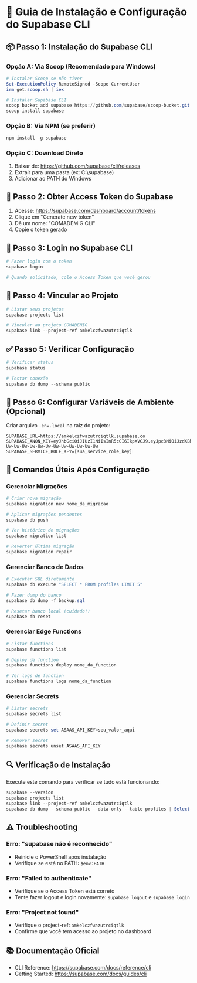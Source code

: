 # 🚀 Guia de Instalação e Configuração do Supabase CLI

## 📦 Passo 1: Instalação do Supabase CLI

### Opção A: Via Scoop (Recomendado para Windows)
```powershell
# Instalar Scoop se não tiver
Set-ExecutionPolicy RemoteSigned -Scope CurrentUser
irm get.scoop.sh | iex

# Instalar Supabase CLI
scoop bucket add supabase https://github.com/supabase/scoop-bucket.git
scoop install supabase
```

### Opção B: Via NPM (se preferir)
```powershell
npm install -g supabase
```

### Opção C: Download Direto
1. Baixar de: https://github.com/supabase/cli/releases
2. Extrair para uma pasta (ex: C:\supabase)
3. Adicionar ao PATH do Windows

## 🔑 Passo 2: Obter Access Token do Supabase

1. Acesse: https://supabase.com/dashboard/account/tokens
2. Clique em "Generate new token"
3. Dê um nome: "COMADEMIG CLI"
4. Copie o token gerado

## 🔗 Passo 3: Login no Supabase CLI

```powershell
# Fazer login com o token
supabase login

# Quando solicitado, cole o Access Token que você gerou
```

## 🔧 Passo 4: Vincular ao Projeto

```powershell
# Listar seus projetos
supabase projects list

# Vincular ao projeto COMADEMIG
supabase link --project-ref amkelczfwazutrciqtlk
```

## ✅ Passo 5: Verificar Configuração

```powershell
# Verificar status
supabase status

# Testar conexão
supabase db dump --schema public
```

## 📝 Passo 6: Configurar Variáveis de Ambiente (Opcional)

Criar arquivo `.env.local` na raiz do projeto:

```env
SUPABASE_URL=https://amkelczfwazutrciqtlk.supabase.co
SUPABASE_ANON_KEY=eyJhbGciOiJIUzI1NiIsInR5cCI6IkpXVCJ9.eyJpc3MiOiJzdXBhYmFzZSIsInJlZiI6ImFta2VsY3pmd2F6dXRyY2lxdGxrIiwicm9sZSI6ImFub24iLCJpYXQiOjE3MzU5MzU5NzcsImV4cCI6MjA1MTUxMTk3N30.Uw-Uw-Uw-Uw-Uw-Uw-Uw-Uw-Uw-Uw-Uw-Uw-Uw
SUPABASE_SERVICE_ROLE_KEY=[sua_service_role_key]
```

## 🎯 Comandos Úteis Após Configuração

### Gerenciar Migrações
```powershell
# Criar nova migração
supabase migration new nome_da_migracao

# Aplicar migrações pendentes
supabase db push

# Ver histórico de migrações
supabase migration list

# Reverter última migração
supabase migration repair
```

### Gerenciar Banco de Dados
```powershell
# Executar SQL diretamente
supabase db execute "SELECT * FROM profiles LIMIT 5"

# Fazer dump do banco
supabase db dump -f backup.sql

# Resetar banco local (cuidado!)
supabase db reset
```

### Gerenciar Edge Functions
```powershell
# Listar functions
supabase functions list

# Deploy de function
supabase functions deploy nome_da_function

# Ver logs de function
supabase functions logs nome_da_function
```

### Gerenciar Secrets
```powershell
# Listar secrets
supabase secrets list

# Definir secret
supabase secrets set ASAAS_API_KEY=seu_valor_aqui

# Remover secret
supabase secrets unset ASAAS_API_KEY
```

## 🔍 Verificação de Instalação

Execute este comando para verificar se tudo está funcionando:

```powershell
supabase --version
supabase projects list
supabase link --project-ref amkelczfwazutrciqtlk
supabase db dump --schema public --data-only --table profiles | Select-Object -First 10
```

## ⚠️ Troubleshooting

### Erro: "supabase não é reconhecido"
- Reinicie o PowerShell após instalação
- Verifique se está no PATH: `$env:PATH`

### Erro: "Failed to authenticate"
- Verifique se o Access Token está correto
- Tente fazer logout e login novamente: `supabase logout` e `supabase login`

### Erro: "Project not found"
- Verifique o project-ref: `amkelczfwazutrciqtlk`
- Confirme que você tem acesso ao projeto no dashboard

## 📚 Documentação Oficial
- CLI Reference: https://supabase.com/docs/reference/cli
- Getting Started: https://supabase.com/docs/guides/cli

